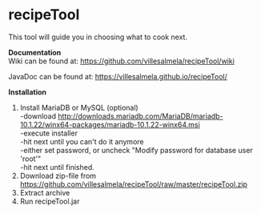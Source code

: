 # recipeTool
This tool will guide you in choosing what to cook next.

<b>Documentation</b><br>
Wiki can be found at:
https://github.com/villesalmela/recipeTool/wiki

JavaDoc can be found at:
https://villesalmela.github.io/recipeTool/

<b>Installation</b>
1. Install MariaDB or MySQL (optional)<br>
	-download http://downloads.mariadb.com/MariaDB/mariadb-10.1.22/winx64-packages/mariadb-10.1.22-winx64.msi<br>
	-execute installer<br>
	-hit next until you can't do it anymore<br>
	-either set password, or uncheck "Modify password for database user 'root'"<br>
	-hit next until finished.<br>
2. Download zip-file from https://github.com/villesalmela/recipeTool/raw/master/recipeTool.zip
3. Extract archive
4. Run recipeTool.jar

